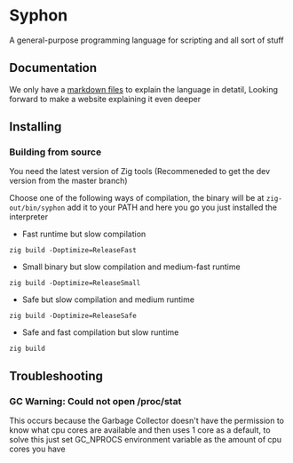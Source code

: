 # Syphon

A general-purpose programming language for scripting and all sort of stuff

## Documentation

We only have a [markdown files](docs) to explain the language in detatil, Looking forward to make a website explaining it even deeper

## Installing

### Building from source

You need the latest version of Zig tools (Recommeneded to get the dev version from the master branch)

Choose one of the following ways of compilation, the binary will be at `zig-out/bin/syphon` add it to your PATH and here you go you just installed the interpreter

- Fast runtime but slow compilation 
```
zig build -Doptimize=ReleaseFast
```

- Small binary but slow compilation and medium-fast runtime
```
zig build -Doptimize=ReleaseSmall
```

- Safe but slow compilation and medium runtime
```
zig build -Doptimize=ReleaseSafe
```

- Safe and fast compilation but slow runtime
```
zig build
```

## Troubleshooting

### GC Warning: Could not open /proc/stat

This occurs because the Garbage Collector doesn't have the permission to know what cpu cores are available and then uses 1 core as a default, to solve this just set GC_NPROCS environment variable as the amount of cpu cores you have
